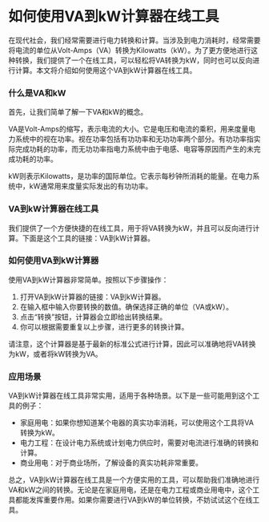 如何使用VA到kW计算器在线工具
================

在现代社会，我们经常需要进行电力转换和计算。当涉及到电力消耗时，经常需要将电流的单位从Volt-Amps（VA）转换为Kilowatts（kW）。为了更方便地进行这种转换，我们提供了一个在线工具，可以轻松将VA转换为kW，同时也可以反向进行计算。本文将介绍如何使用这个VA到kW计算器在线工具。

### 什么是VA和kW

首先，让我们简单了解一下VA和kW的概念。

VA是Volt-Amps的缩写，表示电流的大小。它是电压和电流的乘积，用来度量电力系统中的视在功率。视在功率包括有功功率和无功功率两个部分。有功功率指实际完成功耗的功率，而无功功率指电力系统中由于电感、电容等原因而产生的未完成功耗的功率。

kW则表示Kilowatts，是功率的国际单位。它表示每秒钟所消耗的能量。在电力系统中，kW通常用来度量实际发出的有功功率。

### VA到kW计算器在线工具

我们提供了一个方便快捷的在线工具，用于将VA转换为kW，并且可以反向进行计算。下面是这个工具的链接：VA到kW计算器。

### 如何使用VA到kW计算器

使用VA到kW计算器非常简单。按照以下步骤操作：

1. 打开VA到kW计算器的链接：VA到kW计算器。
2. 在输入框中输入你要转换的数值。确保选择正确的单位（VA或kW）。
3. 点击“转换”按钮，计算器会立即给出转换结果。
4. 你可以根据需要重复以上步骤，进行更多的转换计算。

请注意，这个计算器是基于最新的标准公式进行计算，因此可以准确地将VA转换为kW，或者将kW转换为VA。

### 应用场景

VA到kW计算器在线工具非常实用，适用于各种场景。以下是一些可能用到这个工具的例子：

- 家庭用电：如果你想知道某个电器的真实功率消耗，可以使用这个工具将VA转换为kW。
- 电力工程：在设计电力系统或计划电力供应时，需要对电流进行准确的转换和计算。
- 商业用电：对于商业场所，了解设备的真实功耗非常重要。

总之，VA到kW计算器在线工具是一个方便实用的工具，可以帮助我们准确地进行VA和kW之间的转换。无论是在家庭用电，还是在电力工程或商业用电中，这个工具都能发挥重要作用。如果你需要进行VA到kW的单位转换，不妨试试这个在线工具。
